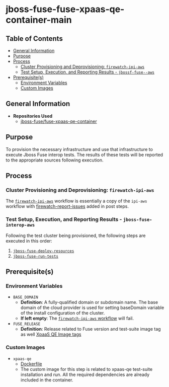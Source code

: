 # jboss-fuse-fuse-xpaas-qe-container-main<!-- omit from toc -->

## Table of Contents<!-- omit from toc -->

- [General Information](#general-information)
- [Purpose](#purpose)
- [Process](#process)
    - [Cluster Provisioning and Deprovisioning: `firewatch-ipi-aws`](#cluster-provisioning-and-deprovisioning--firewatch-ipi-aws)
    - [Test Setup, Execution, and Reporting Results - `jbossf-fuse--aws`](#test-setup-execution-and-reporting-results---jboss-fuse-interop-aws)
- [Prerequisite(s)](#prerequisite--s-)
    - [Environment Variables](#environment-variables)
    - [Custom Images](#custom-images)

## General Information

- **Repositories Used**
    - [jboss-fuse/fuse-xpaas-qe-container](https://github.com/jboss-fuse/fuse-xpaas-qe-container)

## Purpose

To provision the necessary infrastructure and use that infrastructure to execute Jboss Fuse interop tests. The results of these tests will be reported to the appropriate sources following execution.

## Process

### Cluster Provisioning and Deprovisioning: `firewatch-ipi-aws`

The [`firewatch-ipi-aws`](../../../step-registry/firewatch/ipi/aws/README.md) workflow is essentially a copy of the `ipi-aws` workflow with [firewatch-report-issues](../../../step-registry/firewatch/report-issues/firewatch-report-issues-ref.yaml) added in post steps.

### Test Setup, Execution, and Reporting Results - `jboss-fuse-interop-aws`

Following the test cluster being provisioned, the following steps are executed in this order:

1. [`jboss-fuse-deploy-resources`](../../../step-registry/jboss-fuse/deploy-resources/README.md)
2. [`jboss-fuse-run-tests`](../../../step-registry/jboss-fuse/run-tests/README.md)

## Prerequisite(s)

### Environment Variables

- `BASE_DOMAIN`
    - **Definition**: A fully-qualified domain or subdomain name. The base domain of the cloud provider is used for setting baseDomain variable of the install configuration of the cluster.
    - **If left empty**: The [`firewatch-ipi-aws` workflow](../../../step-registry/ipi/aws/firewatch-ipi-aws-workflow.yaml) will fail.
- `FUSE_RELEASE`
    - **Definition**: Release related to Fuse version and test-suite image tag as well [XpaaS QE Image tags](https://quay.io/repository/rh_integration/xpaas-qe?tab=tags) 
    
### Custom Images

- `xpaas-qe`
    - [Dockerfile](https://github.com/jboss-fuse/fuse-xpaas-qe-container/blob/main/Dockerfile)
    - The custom image for this step is related to xpaas-qe test-suite installation and run. All the required dependencies are already included in the container.